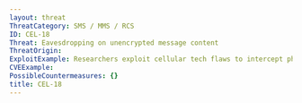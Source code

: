 ```yaml
---
layout: threat
ThreatCategory: SMS / MMS / RCS
ID: CEL-18
Threat: Eavesdropping on unencrypted message content
ThreatOrigin:
ExploitExample: Researchers exploit cellular tech flaws to intercept phone calls [^168]
CVEExample:
PossibleCountermeasures: {}
title: CEL-18
---
```

